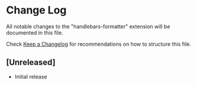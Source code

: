 # Change Log
All notable changes to the "handlebars-formatter" extension will be documented in this file.

Check [Keep a Changelog](http://keepachangelog.com/) for recommendations on how to structure this file.

## [Unreleased]
- Initial release